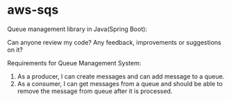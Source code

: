 # aws-sqs
Queue management library in Java(Spring Boot):

Can anyone review my code? Any feedback, improvements or suggestions on it?

Requirements for Queue Management System:

1. As a producer, I can create messages and can add message to a queue.
2. As a consumer, I can get messages from a queue and should be able to remove the message from queue after it is processed.

